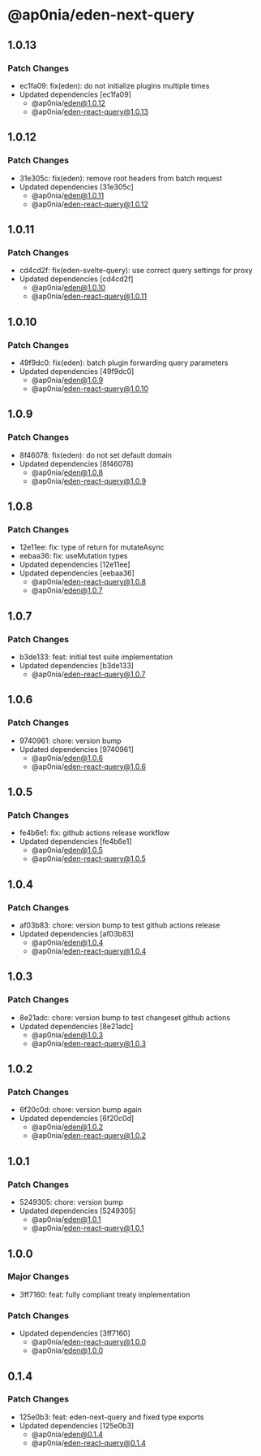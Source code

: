 # @ap0nia/eden-next-query

## 1.0.13

### Patch Changes

- ec1fa09: fix(eden): do not initialize plugins multiple times
- Updated dependencies [ec1fa09]
  - @ap0nia/eden@1.0.12
  - @ap0nia/eden-react-query@1.0.13

## 1.0.12

### Patch Changes

- 31e305c: fix(eden): remove root headers from batch request
- Updated dependencies [31e305c]
  - @ap0nia/eden@1.0.11
  - @ap0nia/eden-react-query@1.0.12

## 1.0.11

### Patch Changes

- cd4cd2f: fix(eden-svelte-query): use correct query settings for proxy
- Updated dependencies [cd4cd2f]
  - @ap0nia/eden@1.0.10
  - @ap0nia/eden-react-query@1.0.11

## 1.0.10

### Patch Changes

- 49f9dc0: fix(eden): batch plugin forwarding query parameters
- Updated dependencies [49f9dc0]
  - @ap0nia/eden@1.0.9
  - @ap0nia/eden-react-query@1.0.10

## 1.0.9

### Patch Changes

- 8f46078: fix(eden): do not set default domain
- Updated dependencies [8f46078]
  - @ap0nia/eden@1.0.8
  - @ap0nia/eden-react-query@1.0.9

## 1.0.8

### Patch Changes

- 12e11ee: fix: type of return for mutateAsync
- eebaa36: fix: useMutation types
- Updated dependencies [12e11ee]
- Updated dependencies [eebaa36]
  - @ap0nia/eden-react-query@1.0.8
  - @ap0nia/eden@1.0.7

## 1.0.7

### Patch Changes

- b3de133: feat: initial test suite implementation
- Updated dependencies [b3de133]
  - @ap0nia/eden-react-query@1.0.7

## 1.0.6

### Patch Changes

- 9740961: chore: version bump
- Updated dependencies [9740961]
  - @ap0nia/eden@1.0.6
  - @ap0nia/eden-react-query@1.0.6

## 1.0.5

### Patch Changes

- fe4b6e1: fix: github actions release workflow
- Updated dependencies [fe4b6e1]
  - @ap0nia/eden@1.0.5
  - @ap0nia/eden-react-query@1.0.5

## 1.0.4

### Patch Changes

- af03b83: chore: version bump to test github actions release
- Updated dependencies [af03b83]
  - @ap0nia/eden@1.0.4
  - @ap0nia/eden-react-query@1.0.4

## 1.0.3

### Patch Changes

- 8e21adc: chore: version bump to test changeset github actions
- Updated dependencies [8e21adc]
  - @ap0nia/eden@1.0.3
  - @ap0nia/eden-react-query@1.0.3

## 1.0.2

### Patch Changes

- 6f20c0d: chore: version bump again
- Updated dependencies [6f20c0d]
  - @ap0nia/eden@1.0.2
  - @ap0nia/eden-react-query@1.0.2

## 1.0.1

### Patch Changes

- 5249305: chore: version bump
- Updated dependencies [5249305]
  - @ap0nia/eden@1.0.1
  - @ap0nia/eden-react-query@1.0.1

## 1.0.0

### Major Changes

- 3ff7160: feat: fully compliant treaty implementation

### Patch Changes

- Updated dependencies [3ff7160]
  - @ap0nia/eden-react-query@1.0.0
  - @ap0nia/eden@1.0.0

## 0.1.4

### Patch Changes

- 125e0b3: feat: eden-next-query and fixed type exports
- Updated dependencies [125e0b3]
  - @ap0nia/eden@0.1.4
  - @ap0nia/eden-react-query@0.1.4
